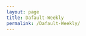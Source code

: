```yaml
---
layout: page
title: Dafault-Weekly
permalink: /Dafault-Weekly/
---
```


<br>
<br>
<div id="output"></div>
<!-- Load Babel -->
<script src="https://unpkg.com/babel-standalone@6/babel.min.js"></script>
<!-- Your custom script here -->
<script type="text/babel">

	var list = [

	"AAPL","ACB","AMD","APOG","APPS",
	"BABA","BYND","COST","CRM","COST",
	"DFS","DIS","DLTR","DOCU","FB","FDX","GOOG","JD",
	"KMX",
	"LYFT","MDB","MLHR","MSFT","NFLX","NVDA","NIO",
	"PCG","PM","ROKU","SHOP","SNAP","SPOT","SPY",
	"TEAM","TEVA","TIF","TLT","TSLA","TSM","TWLO","TWTR",
	"UBER","UGAZ","WORK","XLF","ZM","Z",

	]

var i;

var text = ""

for (i = 0; i < list.length; i++) {
    text +=   `<img src="https://finviz.com/chart.ashx?t=${list[i]}&ty=c&ta=0&p=w&s=l">


    <br>`
  
}


document.getElementById('output').innerHTML = text;
</script>
<style type="text/css">
			#output {
			margin: 0 auto;
			width: 80%;
			text-align: center;
		}

</style>



